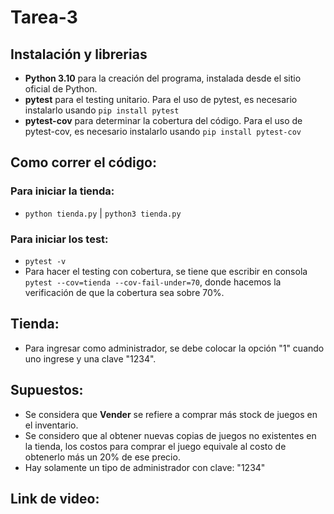 # Tarea-3
## Instalación y librerias
- **Python 3.10** para la creación del programa, instalada desde el sitio oficial de Python.
- **pytest** para el testing unitario. Para el uso de pytest, es necesario instalarlo usando ```pip install pytest```
- **pytest-cov** para determinar la cobertura del código. Para el uso de pytest-cov, es necesario instalarlo usando ```pip install pytest-cov```
## Como correr el código:
### Para iniciar la tienda:
- ```python tienda.py``` |  ```python3 tienda.py```
### Para iniciar los test:
- ```pytest -v```
- Para hacer el testing con cobertura, se tiene que escribir en consola ```pytest --cov=tienda --cov-fail-under=70```, donde hacemos la verificación de que la cobertura sea sobre 70%.
## Tienda:
- Para ingresar como administrador, se debe colocar la opción "1" cuando uno ingrese y una clave "1234".
## Supuestos:
- Se considera que **Vender** se refiere a comprar más stock de juegos en el inventario.
- Se considero que al obtener nuevas copias de juegos no existentes en la tienda, los costos para comprar el juego equivale al costo de obtenerlo más un 20% de ese precio.
- Hay solamente un tipo de administrador con clave: "1234"

## Link de video:
